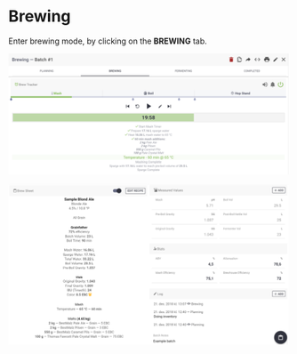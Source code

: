 # Brewing

Enter brewing mode, by clicking on the **BREWING** tab.

![Brew Tracker \(Optional\) for tracking and timing your brew-day!](../.gitbook/assets/image%20%2887%29.png)

![Brew-sheet and input fields for all your measured values, with estimated values and stats](../.gitbook/assets/image%20%2850%29.png)

